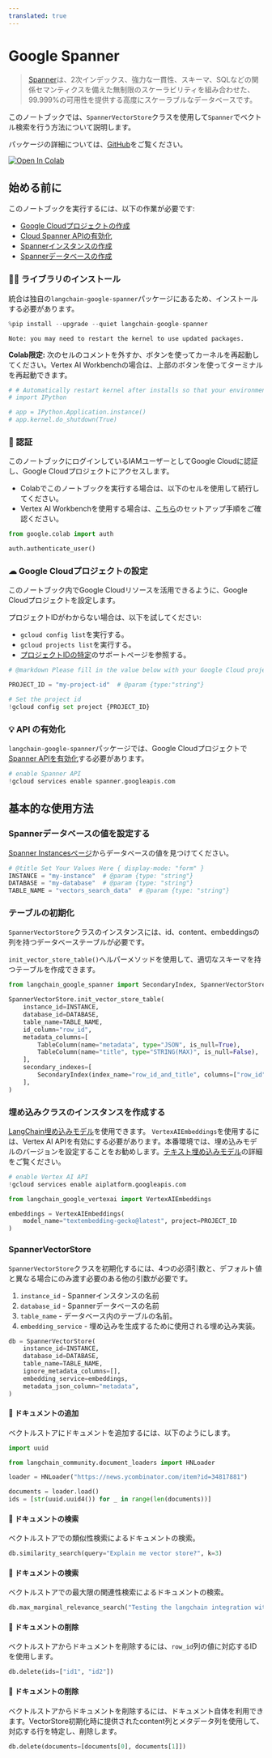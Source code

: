 ```yaml
---
translated: true
---
```


# Google Spanner

> [Spanner](https://cloud.google.com/spanner)は、2次インデックス、強力な一貫性、スキーマ、SQLなどの関係セマンティクスを備えた無制限のスケーラビリティを組み合わせた、99.999%の可用性を提供する高度にスケーラブルなデータベースです。

このノートブックでは、`SpannerVectorStore`クラスを使用して`Spanner`でベクトル検索を行う方法について説明します。

パッケージの詳細については、[GitHub](https://github.com/googleapis/langchain-google-spanner-python/)をご覧ください。

[![Open In Colab](https://colab.research.google.com/assets/colab-badge.svg)](https://colab.research.google.com/github/googleapis/langchain-google-spanner-python/blob/main/docs/vector_store.ipynb)

## 始める前に

このノートブックを実行するには、以下の作業が必要です:

 * [Google Cloudプロジェクトの作成](https://developers.google.com/workspace/guides/create-project)
 * [Cloud Spanner APIの有効化](https://console.cloud.google.com/flows/enableapi?apiid=spanner.googleapis.com)
 * [Spannerインスタンスの作成](https://cloud.google.com/spanner/docs/create-manage-instances)
 * [Spannerデータベースの作成](https://cloud.google.com/spanner/docs/create-manage-databases)

### 🦜🔗 ライブラリのインストール

統合は独自の`langchain-google-spanner`パッケージにあるため、インストールする必要があります。

```python
%pip install --upgrade --quiet langchain-google-spanner
```

```output
Note: you may need to restart the kernel to use updated packages.
```

**Colab限定:** 次のセルのコメントを外すか、ボタンを使ってカーネルを再起動してください。Vertex AI Workbenchの場合は、上部のボタンを使ってターミナルを再起動できます。

```python
# # Automatically restart kernel after installs so that your environment can access the new packages
# import IPython

# app = IPython.Application.instance()
# app.kernel.do_shutdown(True)
```

### 🔐 認証

このノートブックにログインしているIAMユーザーとしてGoogle Cloudに認証し、Google Cloudプロジェクトにアクセスします。

* Colabでこのノートブックを実行する場合は、以下のセルを使用して続行してください。
* Vertex AI Workbenchを使用する場合は、[こちら](https://github.com/GoogleCloudPlatform/generative-ai/tree/main/setup-env)のセットアップ手順をご確認ください。

```python
from google.colab import auth

auth.authenticate_user()
```

### ☁ Google Cloudプロジェクトの設定

このノートブック内でGoogle Cloudリソースを活用できるように、Google Cloudプロジェクトを設定します。

プロジェクトIDがわからない場合は、以下を試してください:

* `gcloud config list`を実行する。
* `gcloud projects list`を実行する。
* [プロジェクトIDの特定](https://support.google.com/googleapi/answer/7014113)のサポートページを参照する。

```python
# @markdown Please fill in the value below with your Google Cloud project ID and then run the cell.

PROJECT_ID = "my-project-id"  # @param {type:"string"}

# Set the project id
!gcloud config set project {PROJECT_ID}
```

### 💡 API の有効化

`langchain-google-spanner`パッケージでは、Google Cloudプロジェクトで[Spanner APIを有効化](https://console.cloud.google.com/flows/enableapi?apiid=spanner.googleapis.com)する必要があります。

```python
# enable Spanner API
!gcloud services enable spanner.googleapis.com
```

## 基本的な使用方法

### Spannerデータベースの値を設定する

[Spanner Instancesページ](https://console.cloud.google.com/spanner?_ga=2.223735448.2062268965.1707700487-2088871159.1707257687)からデータベースの値を見つけてください。

```python
# @title Set Your Values Here { display-mode: "form" }
INSTANCE = "my-instance"  # @param {type: "string"}
DATABASE = "my-database"  # @param {type: "string"}
TABLE_NAME = "vectors_search_data"  # @param {type: "string"}
```

### テーブルの初期化

`SpannerVectorStore`クラスのインスタンスには、id、content、embeddingsの列を持つデータベーステーブルが必要です。

`init_vector_store_table()`ヘルパーメソッドを使用して、適切なスキーマを持つテーブルを作成できます。

```python
from langchain_google_spanner import SecondaryIndex, SpannerVectorStore, TableColumn

SpannerVectorStore.init_vector_store_table(
    instance_id=INSTANCE,
    database_id=DATABASE,
    table_name=TABLE_NAME,
    id_column="row_id",
    metadata_columns=[
        TableColumn(name="metadata", type="JSON", is_null=True),
        TableColumn(name="title", type="STRING(MAX)", is_null=False),
    ],
    secondary_indexes=[
        SecondaryIndex(index_name="row_id_and_title", columns=["row_id", "title"])
    ],
)
```

### 埋め込みクラスのインスタンスを作成する

[LangChain埋め込みモデル](/docs/integrations/text_embedding/)を使用できます。
`VertexAIEmbeddings`を使用するには、Vertex AI APIを有効にする必要があります。本番環境では、埋め込みモデルのバージョンを設定することをお勧めします。[テキスト埋め込みモデル](https://cloud.google.com/vertex-ai/docs/generative-ai/model-reference/text-embeddings)の詳細をご覧ください。

```python
# enable Vertex AI API
!gcloud services enable aiplatform.googleapis.com
```

```python
from langchain_google_vertexai import VertexAIEmbeddings

embeddings = VertexAIEmbeddings(
    model_name="textembedding-gecko@latest", project=PROJECT_ID
)
```

### SpannerVectorStore

`SpannerVectorStore`クラスを初期化するには、4つの必須引数と、デフォルト値と異なる場合にのみ渡す必要のある他の引数が必要です。

1. `instance_id` - Spannerインスタンスの名前
1. `database_id` - Spannerデータベースの名前
1. `table_name` - データベース内のテーブルの名前。
1. `embedding_service` - 埋め込みを生成するために使用される埋め込み実装。

```python
db = SpannerVectorStore(
    instance_id=INSTANCE,
    database_id=DATABASE,
    table_name=TABLE_NAME,
    ignore_metadata_columns=[],
    embedding_service=embeddings,
    metadata_json_column="metadata",
)
```

#### 🔐 ドキュメントの追加

ベクトルストアにドキュメントを追加するには、以下のようにします。

```python
import uuid

from langchain_community.document_loaders import HNLoader

loader = HNLoader("https://news.ycombinator.com/item?id=34817881")

documents = loader.load()
ids = [str(uuid.uuid4()) for _ in range(len(documents))]
```

#### 🔐 ドキュメントの検索

ベクトルストアでの類似性検索によるドキュメントの検索。

```python
db.similarity_search(query="Explain me vector store?", k=3)
```

#### 🔐 ドキュメントの検索

ベクトルストアでの最大限の関連性検索によるドキュメントの検索。

```python
db.max_marginal_relevance_search("Testing the langchain integration with spanner", k=3)
```

#### 🔐 ドキュメントの削除

ベクトルストアからドキュメントを削除するには、`row_id`列の値に対応するIDを使用します。

```python
db.delete(ids=["id1", "id2"])
```

#### 🔐 ドキュメントの削除

ベクトルストアからドキュメントを削除するには、ドキュメント自体を利用できます。VectorStore初期化時に提供されたcontent列とメタデータ列を使用して、対応する行を特定し、削除します。

```python
db.delete(documents=[documents[0], documents[1]])
```
